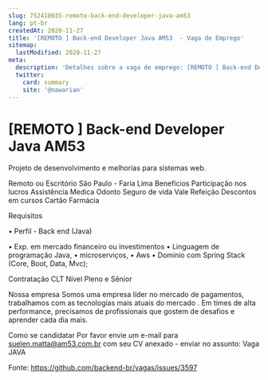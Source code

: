 ```yaml
---
slug: 752410035-remoto-back-end-developer-java-am53
lang: pt-br
createdAt: 2020-11-27
title: '[REMOTO ] Back-end Developer Java AM53  - Vaga de Emprego'
sitemap:
  lastModified: 2020-11-27
meta:
  description: 'Detalhes sobre a vaga de emprego: [REMOTO ] Back-end Developer Java AM53 '
  twitter:
    card: summary
    site: '@nawarian'
---
```


# [REMOTO ] Back-end Developer Java AM53 

Projeto de desenvolvimento e melhorias para sistemas web. 

Remoto ou Escritório São Paulo - Faria Lima
Benefícios
Participação nos lucros
Assistência Medica
Odonto
Seguro de vida
Vale Refeição
Descontos em cursos
Cartão Farmácia

Requisitos

• Perfil - Back end (Java)

•	Exp. em mercado financeiro ou investimentos 
•	Linguagem de programação Java, 
•	microserviços, 
•	Aws
•	Domínio com Spring Stack (Core, Boot, Data, Mvc);


Contratação
CLT
Nível Pleno e Sênior 

Nossa empresa
Somos uma empresa líder no mercado de pagamentos, trabalhamos com as tecnologias mais atuais do mercado . Em times de alta performance, precisamos de profissionais que gostem de desafios e aprender cada dia mais.

Como se candidatar
Por favor envie um e-mail para suelen.matta@am53.com.br com seu CV anexado - enviar no assunto: Vaga JAVA 






Fonte: https://github.com/backend-br/vagas/issues/3597